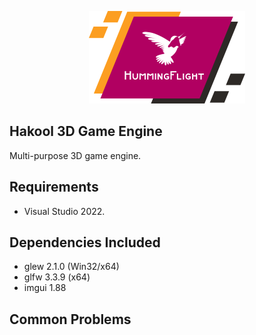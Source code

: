<p align="center">
  <img src="readme-logo.png" alt="HummingFlight banner"/>
</p>

## Hakool 3D Game Engine

Multi-purpose 3D game engine.

## Requirements

- Visual Studio 2022.

## Dependencies Included

- glew 2.1.0 (Win32/x64)
- glfw 3.3.9 (x64)
- imgui 1.88

## Common Problems
